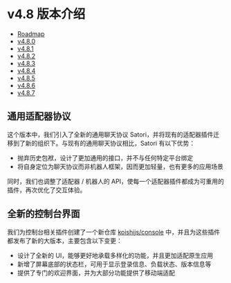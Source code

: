 # v4.8 版本介绍

- [Roadmap](https://github.com/koishijs/koishi/issues/725)
- [v4.8.0](https://github.com/koishijs/koishi/releases/tag/4.8.0)
- [v4.8.1](https://github.com/koishijs/koishi/releases/tag/4.8.1)
- [v4.8.2](https://github.com/koishijs/koishi/releases/tag/4.8.2)
- [v4.8.3](https://github.com/koishijs/koishi/releases/tag/4.8.3)
- [v4.8.4](https://github.com/koishijs/koishi/releases/tag/4.8.4)
- [v4.8.5](https://github.com/koishijs/koishi/releases/tag/4.8.5)
- [v4.8.6](https://github.com/koishijs/koishi/releases/tag/4.8.6)
- [v4.8.7](https://github.com/koishijs/koishi/releases/tag/4.8.7)

## 通用适配器协议

这个版本中，我们引入了全新的通用聊天协议 Satori，并将现有的适配器插件迁移到了新的组织下。与现有的通用聊天协议相比，Satori 有以下优势：

- 抛弃历史包袱，设计了更加通用的接口，并不与任何特定平台绑定
- 将自身定位为聊天协议而非机器人框架，因而更加轻量，也有更多的应用场景

同时，我们也调整了适配器 / 机器人的 API，使每一个适配器插件都成为可重用的插件，再次优化了交互体验。

## 全新的控制台界面

我们为控制台相关插件创建了一个新仓库 [koishijs/console](https://github.com/koishijs/console) 中，并且为这些插件都发布了新的大版本，主要包含以下变更：

- 设计了全新的 UI，能够更好地承载多样化的功能，并且更加适配原生应用
- 新增了屏幕底部的状态栏，可用于显示登录信息、负载状态、版本信息等
- 提供了专门的欢迎界面，并为大部分功能提供了移动端适配
